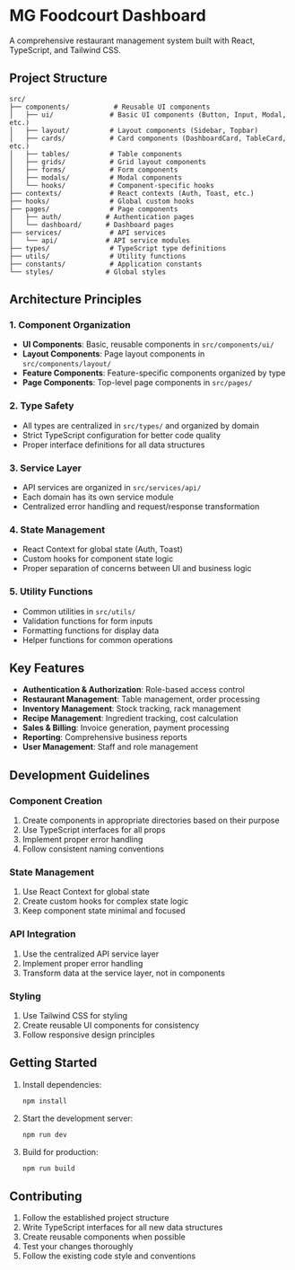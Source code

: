 # MG Foodcourt Dashboard

A comprehensive restaurant management system built with React, TypeScript, and Tailwind CSS.

## Project Structure

```
src/
├── components/           # Reusable UI components
│   ├── ui/              # Basic UI components (Button, Input, Modal, etc.)
│   ├── layout/          # Layout components (Sidebar, Topbar)
│   ├── cards/           # Card components (DashboardCard, TableCard, etc.)
│   ├── tables/          # Table components
│   ├── grids/           # Grid layout components
│   ├── forms/           # Form components
│   ├── modals/          # Modal components
│   └── hooks/           # Component-specific hooks
├── contexts/            # React contexts (Auth, Toast, etc.)
├── hooks/               # Global custom hooks
├── pages/               # Page components
│   ├── auth/           # Authentication pages
│   └── dashboard/      # Dashboard pages
├── services/            # API services
│   └── api/            # API service modules
├── types/               # TypeScript type definitions
├── utils/               # Utility functions
├── constants/           # Application constants
└── styles/             # Global styles
```

## Architecture Principles

### 1. Component Organization
- **UI Components**: Basic, reusable components in `src/components/ui/`
- **Layout Components**: Page layout components in `src/components/layout/`
- **Feature Components**: Feature-specific components organized by type
- **Page Components**: Top-level page components in `src/pages/`

### 2. Type Safety
- All types are centralized in `src/types/` and organized by domain
- Strict TypeScript configuration for better code quality
- Proper interface definitions for all data structures

### 3. Service Layer
- API services are organized in `src/services/api/`
- Each domain has its own service module
- Centralized error handling and request/response transformation

### 4. State Management
- React Context for global state (Auth, Toast)
- Custom hooks for component state logic
- Proper separation of concerns between UI and business logic

### 5. Utility Functions
- Common utilities in `src/utils/`
- Validation functions for form inputs
- Formatting functions for display data
- Helper functions for common operations

## Key Features

- **Authentication & Authorization**: Role-based access control
- **Restaurant Management**: Table management, order processing
- **Inventory Management**: Stock tracking, rack management
- **Recipe Management**: Ingredient tracking, cost calculation
- **Sales & Billing**: Invoice generation, payment processing
- **Reporting**: Comprehensive business reports
- **User Management**: Staff and role management

## Development Guidelines

### Component Creation
1. Create components in appropriate directories based on their purpose
2. Use TypeScript interfaces for all props
3. Implement proper error handling
4. Follow consistent naming conventions

### State Management
1. Use React Context for global state
2. Create custom hooks for complex state logic
3. Keep component state minimal and focused

### API Integration
1. Use the centralized API service layer
2. Implement proper error handling
3. Transform data at the service layer, not in components

### Styling
1. Use Tailwind CSS for styling
2. Create reusable UI components for consistency
3. Follow responsive design principles

## Getting Started

1. Install dependencies:
   ```bash
   npm install
   ```

2. Start the development server:
   ```bash
   npm run dev
   ```

3. Build for production:
   ```bash
   npm run build
   ```

## Contributing

1. Follow the established project structure
2. Write TypeScript interfaces for all new data structures
3. Create reusable components when possible
4. Test your changes thoroughly
5. Follow the existing code style and conventions